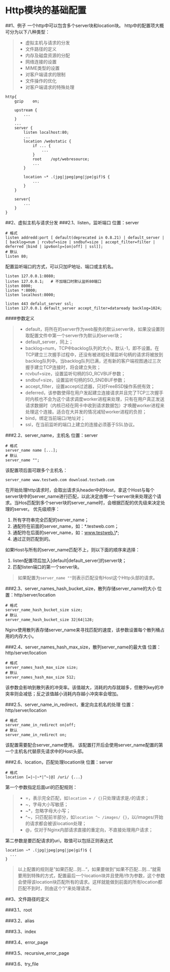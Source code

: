 # Http模块的基础配置

##1、例子
一个http中可以包含多个server块和location块。
http中的配置项大概可分为以下八种类型：
>* 虚拟主机与请求的分发
>* 文件路径的定义
>* 内存及磁盘资源的分配
>* 网络连接的设置
>* MIME类型的设置
>* 对客户端请求的限制
>* 文件操作的优化
>* 对客户端请求的特殊处理

```shell
http{
    gzip    on;
    
    upstream {
        ...
    }
    ...
    server {
        listen localhost:80;
        ...
        location /webstatic {
            if ... {
                ...
            }
            root    /opt/webresource;
            ...
        }
        
        location ~* .(jpg|jpeg|png|jpe|gif)$ {
            ...
        }
    }
    
    server{
        ...
    }
}
```

##2、虚拟主机与请求分发
###2.1、listen，监听端口
位置：server

```shell
# 格式
listen addredd:port [ default(deprecated in 0.8.21) | default_server |[ backlog=num | rcvbuf=size | sndbuf=size | accept_filter=filter | deferred |bind | ipv6only=[on|off] | ssl]];
# 默认
listen 80;
```
配置监听端口的方式，可以只加IP地址、端口或主机名。

```shell
listen 127.0.0.1:8080;
listen 127.0.0.1;   # 不加端口时默认监听80端口
listen 8000;
listen *:8000;
listen localhost:8000;

listen 443 defalut_server ssl;
listen 127.0.0.1 default_server accept_filter=dataready backlog=1024;
```

####参数定义
>* default，将所在的server作为web服务的默认server块，如果没设置则取配置文件中第一个server作为默认的server块；
>* default_server，同上；
>* backlog=num，TCP中backlog队列的大小，默认-1，即不设置。在TCP建立三次握手过程中，还没有被进程处理监听句柄的请求将被放到backlog队列中。当backlog队列已满，还有新的客户端视图通过三次握手建立TCP连接时，将会建立失败；
>* rcvbuf=size，设置监听句柄的SO_RCVBUF参数；
>* sndbuf=size，设置监听句柄的SO_SNDBUF参数；
>* accept_filter，设置accept过滤器，只对FreeBSD操作系统有效；
>* deferred，该参数使得在用户发起建立连接请求并且完了TCP三次握手时内核也不会为这个请求调度worker进程来处理，只有在用户真正发送请求数据时（内核已经在网卡中收到请求数据包）才唤醒worker进程来处理这个连接。适合在大并发的情况减轻worker进程的负担；
>* bind，绑定当前端口/地址对；
>* ssl，在当前监听的端口上建立的连接必须基于SSL协议。

###2.2、server_name，主机名
位置：server

```shell
# 格式
server_name name [...];
# 默认
server_name "";
```
该配置项后面可跟多个主机名：

```shell
server_name www.testweb.com download.testweb.com
```
在开始处理http请求时，会取出请求头header中的Host，拿这个Host与每个server块中的server_name进行匹配，以此决定由哪一个server块来处理这个请求。当Hos匹配到多个server块的server_name时，会根据匹配的优先级来决定处理的server。
优先级顺序：
1) 所有字符串完全匹配的server_name；
2) 通配符在前面的server_name，如：\*.testweb.com；
3) 通配符在后面的server_name，如：www.testweb.\*;
4) 通过正则匹配到的。

如果Host与所有的server_name匹配不上，则以下面的顺序来选择：
1) listen配置项后加入[default|default_server]的server块；
2) 匹配listen端口的第一个server块。

> 如果配置为`server_name ""`则表示匹配没有Host这个Http头部的请求。

###2.3、server_names_hash_bucket_size，散列存储server_name的大小
位置：http/server/location

```shell
# 格式
server_name_hash_bucket_size size;
# 默认
server_name_hash_bucket_size 32|64|128;
```
Nginx使用散列表存储server_name来寻找匹配的速度，该参数设置每个散列桶占用的内存大小。

###2.4、server_names_hash_max_size，散列server_name的最大值
位置：http/server/location

```shell
# 格式
server_names_hash_max_size size;
# 默认
server_names_hash_max_size 512;
```
该参数会影响到散列表的冲突率。该值越大，消耗的内存就越多，但散列key的冲突率则会减低；反之该值越小消耗内存越小冲突率会增加。

###2.5、server_name_in_redirect，重定向主机名的处理
位置：http/server/location

```shell
# 格式
server_name_in_redirect on|off;
# 默认
server_name_in_redirect on;
```
该配置需要配合server_name使用。
该配置打开后会使用server_name配置的第一个主机名代替原先请求中的Host头部。

###2.6、location，匹配处理location块
位置：server

```shell
# 格式
location [=|~|~*|^~|@] /uri/ {...}
```
第一个参数指定后面uri的匹配规则：
>* =，表示完全匹配，如`location = / {}`只处理请求是`/`的请求；
>* ~，字母大小写敏感；
>* ~*，忽略字母大小写；
>* ^~，只匹配前半部分，如`location ^~ /images/ {}`，以/images/开始的请求都会被该location处理；
>* @，仅对于Nginx内部请求直接的重定向，不直接处理用户请求；

第二参数是要匹配请求的uri，取值可以包括正则表达式

```shell
location ~* .(jpg|jpeg|png|jpe|gif)$ {
  ...
}
```

> 以上配置的规则是”如果匹配...则...“，如果要做到”如果不匹配...则...“就需要用到特殊的方式，配置最后一个location块并且使用/作为参数，这个参数会使得该location块匹配所有的请求。这样就能做到前面的所有location都匹配不到时，则由这个”/“来处理请求。

##3、文件路径的定义

###3.1、root

###3.2、alias

###3.3、index

###3.4、error_page

###3.5、recursive_error_page

###3.6、try_file


